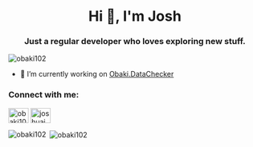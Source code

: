 <h1 align="center">Hi 👋, I'm Josh</h1>
<h3 align="center">Just a regular developer who loves exploring new stuff.</h3>

<p align="left"> <img src="https://komarev.com/ghpvc/?username=obaki102&label=Profile%20views&color=0e75b6&style=flat" alt="obaki102" /> </p>

- 🔭 I’m currently working on [Obaki.DataChecker](https://github.com/obaki102/Obaki.DataChecker)

<h3 align="left">Connect with me:</h3>
<p align="left">
<a href="https://dev.to/obaki102" target="blank"><img align="center" src="https://raw.githubusercontent.com/rahuldkjain/github-profile-readme-generator/master/src/images/icons/Social/devto.svg" alt="obaki102" height="30" width="40" /></a>
<a href="https://linkedin.com/in/joshua-j-piluden-b06798110" target="blank"><img align="center" src="https://raw.githubusercontent.com/rahuldkjain/github-profile-readme-generator/master/src/images/icons/Social/linked-in-alt.svg" alt="joshuajpiluden@gmail.com" height="30" width="40" /></a>
</p>

<p><img align="left" src="https://github-readme-stats.vercel.app/api/top-langs?username=obaki102&show_icons=true&locale=en&layout=compact" alt="obaki102" /></p>

<p>&nbsp;<img align="center" src="https://github-readme-stats.vercel.app/api?username=obaki102&show_icons=true&locale=en" alt="obaki102" /></p>
